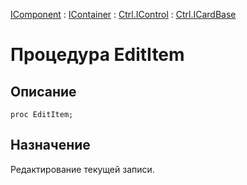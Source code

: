 ﻿---
Link: .Ctrl.ICardBase.@EditItem
---

[IComponent](topic:Com.Custom.ComClasses.IComponent.Default) :
[IContainer](topic:Com.Custom.ComClasses.IContainer.Default) :
[Ctrl.IControl](topic:Com.Custom.ComClasses.Ctrl.IControl.Default) :
[Ctrl.ICardBase](Default)

# Процедура EditItem

## Описание

    proc EditItem;

## Назначение

Редактирование текущей записи.